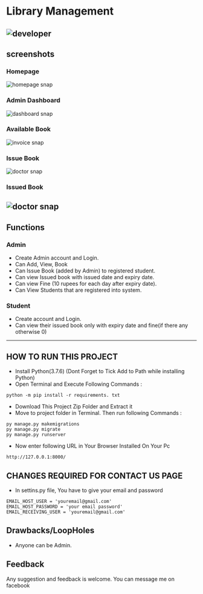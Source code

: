 # Library Management
![developer](https://img.shields.io/badge/developedby-AbidRafy-red)
---
## screenshots
### Homepage
![homepage snap](https://github.com/AbidRafy/470-project/blob/master/library%20project/static/screenshots/homepage.png?raw=true)
### Admin Dashboard
![dashboard snap](https://github.com/AbidRafy/470-project/blob/master/library%20project/static/screenshots/adminhomepage.png?raw=true)
### Available Book
![invoice snap](https://github.com/AbidRafy/470-project/blob/master/library%20project/static/screenshots/availablebook.png?raw=true)
### Issue Book
![doctor snap](https://github.com/AbidRafy/470-project/blob/master/library%20project/static/screenshots/issuebook.png?raw=true)
### Issued Book
![doctor snap](https://github.com/AbidRafy/470-project/blob/master/library%20project/static/screenshots/bookissued.png?raw=true)
---
## Functions
### Admin
- Create Admin account and Login.
- Can Add, View, Book
- Can Issue Book (added by Admin) to registered student.
- Can view Issued book with issued date and expiry date.
- Can view Fine (10 rupees for each day after expiry date).
- Can View Students that are registered into system.

### Student
- Create account and Login.
- Can view their issued book only with expiry date and fine(if there any otherwise 0)
---

## HOW TO RUN THIS PROJECT
- Install Python(3.7.6) (Dont Forget to Tick Add to Path while installing Python)
- Open Terminal and Execute Following Commands :
```
python -m pip install -r requirements. txt
```
- Download This Project Zip Folder and Extract it
- Move to project folder in Terminal. Then run following Commands :
```
py manage.py makemigrations
py manage.py migrate
py manage.py runserver
```
- Now enter following URL in Your Browser Installed On Your Pc
```
http://127.0.0.1:8000/
```

## CHANGES REQUIRED FOR CONTACT US PAGE
- In settins.py file, You have to give your email and password
```
EMAIL_HOST_USER = 'youremail@gmail.com'
EMAIL_HOST_PASSWORD = 'your email password'
EMAIL_RECEIVING_USER = 'youremail@gmail.com'
```

## Drawbacks/LoopHoles
- Anyone can be Admin.

## Feedback
Any suggestion and feedback is welcome. You can message me on facebook

